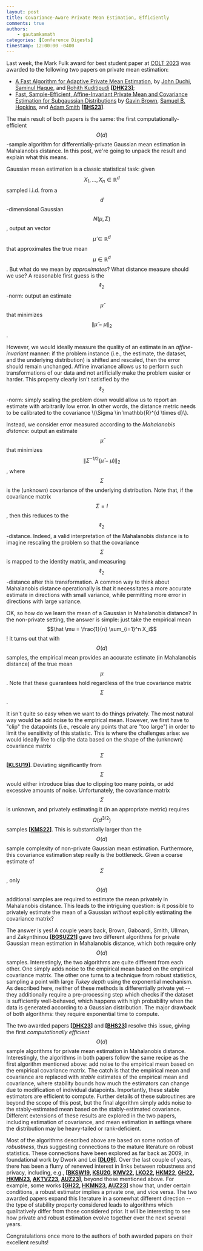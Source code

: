 ```yaml
---
layout: post
title: Covariance-Aware Private Mean Estimation, Efficiently
comments: true
authors: 
    - gautamkamath 
categories: [Conference Digests]
timestamp: 12:00:00 -0400
---
```


Last week, the Mark Fulk award for best student paper at [COLT 2023](https://learningtheory.org/colt2023/) was awarded to the following two papers on private mean estimation:
- [A Fast Algorithm for Adaptive Private Mean Estimation](https://arxiv.org/abs/2301.07078), by [John Duchi](https://web.stanford.edu/~jduchi/), [Saminul Haque](https://dblp.org/pid/252/5821.html), and [Rohith Kuditipudi](https://web.stanford.edu/~rohithk/) **[[DHK23](https://arxiv.org/abs/2301.07078)]**;
- [Fast, Sample-Efficient, Affine-Invariant Private Mean and Covariance Estimation for Subgaussian Distributions](https://arxiv.org/abs/2301.12250) by [Gavin Brown](https://cs-people.bu.edu/grbrown/), [Samuel B. Hopkins](https://www.samuelbhopkins.com/), and [Adam Smith](https://cs-people.bu.edu/ads22/) **[[BHS23](https://arxiv.org/abs/2301.12250)]**.

The main result of both papers is the same: the first computationally-efficient $$O(d)$$-sample algorithm for differentially-private Gaussian mean estimation in Mahalanobis distance. 
In this post, we're going to unpack the result and explain what this means.

Gaussian mean estimation is a classic statistical task: given $$X_1, \dots, X_n \in \mathbb{R}^d$$ sampled i.i.d. from a $$d$$-dimensional Gaussian $$N(\mu, \Sigma)$$, output an vector $$\hat \mu \in \mathbb{R}^d$$ that approximates the true mean $$\mu \in \mathbb{R}^d$$. 
But what do we mean by *approximates*? 
What distance measure should we use?
A reasonable first guess is the $$\ell_2$$-norm: output an estimate $$\hat \mu$$ that minimizes $$\|\hat \mu - \mu\|_2$$.

However, we would ideally measure the quality of an estimate in an *affine-invariant* manner: if the problem instance (i.e., the estimate, the dataset, and the underlying distribution) is shifted and rescaled, then the error should remain unchanged. 
Affine invariance allows us to perform such transformations of our data and not artificially make the problem easier or harder.
This property clearly isn't satisfied by the $$\ell_2$$-norm: simply scaling the problem down would allow us to report an estimate with arbitrarily low error.
In other words, the distance metric needs to be calibrated to the covariance \\\(\\Sigma \\in \\mathbb{R}^{d \\times d}\\\).

Instead, we consider error measured according to the *Mahalanobis distance*: output an estimate $$\hat \mu$$ that minimizes $$\|\Sigma^{-1/2}(\hat \mu - \mu)\|_2$$, where $$\Sigma$$ is the (unknown) covariance of the underlying distribution.
Note that, if the covariance matrix $$\Sigma = I$$, then this reduces to the $$\ell_2$$-distance.
Indeed, a valid interpretation of the Mahalanobis distance is to imagine rescaling the problem so that the covariance $$\Sigma$$ is mapped to the identity matrix, and measuring $$\ell_2$$-distance after this transformation.
A common way to think about Mahalanobis distance operationally is that it necessitates a more accurate estimate in directions with small variance, while permitting more error in directions with large variance.

OK, so how do we learn the mean of a Gaussian in Mahalanobis distance?
In the non-private setting, the answer is simple: just take the empirical mean $$\hat \mu = \frac{1}{n} \sum_{i=1}^n X_i$$!
It turns out that with $$O(d)$$ samples, the empirical mean provides an accurate estimate (in Mahalanobis distance) of the true mean $$\mu$$.
Note that these guarantees hold regardless of the true covariance matrix $$\Sigma$$.

It isn't quite so easy when we want to do things privately.
The most natural way would be add noise to the empirical mean.
However, we first have to "clip" the datapoints (i.e., rescale any points that are "too large") in order to limit the sensitivity of this statistic.
This is where the challenges arise: we would ideally like to clip the data based on the shape of the (unknown) covariance matrix $$\Sigma$$ **[[KLSU19](https://arxiv.org/abs/1805.00216)]**.
Deviating significantly from $$\Sigma$$ would either introduce bias due to clipping too many points, or add excessive amounts of noise.
Unfortunately, the covariance matrix $$\Sigma$$ is unknown, and privately estimating it (in an appropriate metric) requires $$\Omega(d^{3/2})$$ samples **[[KMS22](https://arxiv.org/abs/2205.08532)]**.
This is substantially larger than the $$O(d)$$ sample complexity of non-private Gaussian mean estimation.
Furthermore, this covariance estimation step really is the bottleneck. 
Given a coarse estimate of $$\Sigma$$, only $$O(d)$$ additional samples are required to estimate the mean privately in Mahalanobis distance.
This leads to the intriguing question: is it possible to privately estimate the mean of a Gaussian *without* explicitly estimating the covariance matrix?

The answer is yes!
A couple years back, Brown, Gaboardi, Smith, Ullman, and Zakynthinou **[[BGSUZ21](https://arxiv.org/abs/2106.13329)]** gave two different algorithms for private Gaussian mean estimation in Mahalanobis distance, which both require only $$O(d)$$ samples.
Interestingly, the two algorithms are quite different from each other.
One simply adds noise to the empirical mean based on the empirical covariance matrix.
The other one turns to a technique from robust statistics, sampling a point with large *Tukey depth* using the exponential mechanism.
As described here, neither of these methods is differentially private yet -- they additionally require a pre-processing step which checks if the dataset is sufficiently well-behaved, which happens with high probability when the data is generated according to a Gaussian distribution.
The major drawback of both algorithms: they require exponential time to compute.

The two awarded papers **[[DHK23](https://arxiv.org/abs/2301.07078)]** and **[[BHS23](https://arxiv.org/abs/2301.12250)]** resolve this issue, giving the first *computationally efficient* $$O(d)$$ sample algorithms for private mean estimation in Mahalanobis distance.
Interestingly, the algorithms in both papers follow the same recipe as the first algorithm mentioned above: add noise to the empirical mean based on the empirical covariance matrix.
The catch is that the empirical mean and covariance are replaced with *stable* estimates of the empirical mean and covariance, where stability bounds how much the estimators can change due to modification of individual datapoints. 
Importantly, these stable estimators are efficient to compute.
Further details of these subroutines are beyond the scope of this post, but the final algorithm simply adds noise to the stably-estimated mean based on the stably-estimated covariance.
Different extensions of these results are explored in the two papers, including estimation of covariance, and mean estimation in settings where the distribution may be heavy-tailed or rank-deficient.

Most of the algorithms described above are based on some notion of *robustness*, thus suggesting connections to the mature literature on robust statistics.
These connections have been explored as far back as 2009, in foundational work by Dwork and Lei **[[DL09](https://dl.acm.org/doi/10.1145/1536414.1536466)]**.
Over the last couple of years, there has been a flurry of renewed interest in links between robustness and privacy, including, e.g., **[[BKSW19](https://arxiv.org/abs/1905.13229), [KSU20](https://arxiv.org/abs/2002.09464), [KMV22](https://arxiv.org/abs/2112.03548), [LKO22](https://arxiv.org/abs/2111.06578), [HKM22](https://arxiv.org/abs/2111.12981), [GH22](https://arxiv.org/abs/2211.00724), [HKMN23](https://arxiv.org/abs/2212.05015), [AKTVZ23](https://arxiv.org/abs/2212.08018), [AUZ23](https://arxiv.org/abs/2302.01855)]**, beyond those mentioned above.
For example, some works **[[GH22](https://arxiv.org/abs/2211.00724), [HKMN23](https://arxiv.org/abs/2212.05015), [AUZ23](https://arxiv.org/abs/2302.01855)]** show that, under certain conditions, a robust estimator implies a private one, and vice versa.
The two awarded papers expand this literature in a somewhat different direction -- the type of stability property considered leads to algorithms which qualitatively differ from those considered prior.
It will be interesting to see how private and robust estimation evolve together over the next several years.

Congratulations once more to the authors of both awarded papers on their excellent results!
